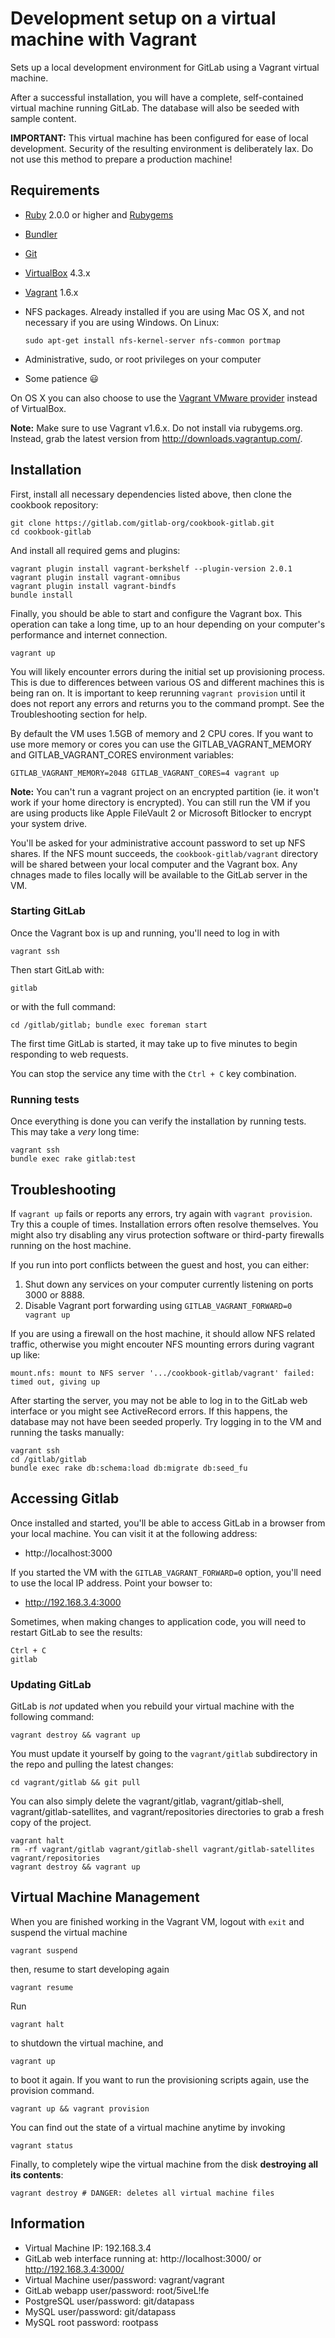 Development setup on a virtual machine with Vagrant
===============================

Sets up a local development environment for GitLab using a Vagrant virtual machine.

After a successful installation, you will have a complete, self-contained virtual machine running GitLab. The database will also be seeded with sample content.

**IMPORTANT:** This virtual machine has been configured for ease of local development. Security of the resulting environment is deliberately lax. Do not use this method to prepare a production machine!

Requirements
------------

* [Ruby](https://www.ruby-lang.org/en/) 2.0.0 or higher and [Rubygems](http://rubygems.org/)
* [Bundler](http://bundler.io)
* [Git](http://git-scm.com)
* [VirtualBox](https://www.virtualbox.org) 4.3.x
* [Vagrant](http://vagrantup.com) 1.6.x
* NFS packages. Already installed if you are using Mac OS X, and not necessary if you are using Windows. On Linux:

    ```
    sudo apt-get install nfs-kernel-server nfs-common portmap
    ```

* Administrative, sudo, or root privileges on your computer
* Some patience :smiley:

On OS X you can also choose to use the [Vagrant VMware provider](http://docs.vagrantup.com/v2/vmware/) instead of VirtualBox.

**Note:** Make sure to use Vagrant v1.6.x. Do not install via rubygems.org. Instead, grab the latest version from http://downloads.vagrantup.com/.

Installation
------------

First, install all necessary dependencies listed above, then clone the cookbook repository:

    git clone https://gitlab.com/gitlab-org/cookbook-gitlab.git
    cd cookbook-gitlab

And install all required gems and plugins:

    vagrant plugin install vagrant-berkshelf --plugin-version 2.0.1
    vagrant plugin install vagrant-omnibus
    vagrant plugin install vagrant-bindfs
    bundle install

Finally, you should be able to start and configure the Vagrant box. This operation can take a long time, up to an hour depending on your computer's performance and internet connection.

    vagrant up

You will likely encounter errors during the initial set up provisioning process. This is due to differences between various OS and different machines this is being ran on. It is important to keep rerunning `vagrant provision` until it does not report any errors and returns you to the command prompt. See the Troubleshooting section for help.

By default the VM uses 1.5GB of memory and 2 CPU cores. If you want to use more memory or cores you can use the GITLAB_VAGRANT_MEMORY and GITLAB_VAGRANT_CORES environment variables:

    GITLAB_VAGRANT_MEMORY=2048 GITLAB_VAGRANT_CORES=4 vagrant up

**Note:**
You can't run a vagrant project on an encrypted partition (ie. it won't work if your home directory is encrypted). You can still run the VM if you are using products like Apple FileVault 2 or Microsoft Bitlocker to encrypt your system drive.

You'll be asked for your administrative account password to set up NFS shares. If the NFS mount succeeds, the `cookbook-gitlab/vagrant` directory will be shared between your local computer and the Vagrant box. Any chnages made to files locally will be available to the GitLab server in the VM.

### Starting GitLab ###

Once the Vagrant box is up and running, you'll need to log in with

    vagrant ssh

Then start GitLab with:

    gitlab

or with the full command:

    cd /gitlab/gitlab; bundle exec foreman start

The first time GitLab is started, it may take up to five minutes to begin responding to web requests.

You can stop the service any time with the `Ctrl + C` key combination.

### Running tests ###

Once everything is done you can verify the installation by running tests. This may take a _very_ long time:

    vagrant ssh
    bundle exec rake gitlab:test

Troubleshooting
---------------

If `vagrant up` fails or reports any errors, try again with `vagrant provision`. Try this a couple of times. Installation errors often resolve themselves. You might also try disabling any virus protection software or third-party firewalls running on the host machine.

If you run into port conflicts between the guest and host, you can either:

  1. Shut down any services on your computer currently listening on ports 3000 or 8888.
  2. Disable Vagrant port forwarding using `GITLAB_VAGRANT_FORWARD=0 vagrant up`

If you are using a firewall on the host machine, it should allow NFS related traffic, otherwise you might encouter NFS mounting errors during vagrant up like:

    mount.nfs: mount to NFS server '.../cookbook-gitlab/vagrant' failed: timed out, giving up

After starting the server, you may not be able to log in to the GitLab web interface or you might see ActiveRecord errors. If this happens, the database may not have been seeded properly. Try logging in to the VM and running the tasks manually:

    vagrant ssh
    cd /gitlab/gitlab
    bundle exec rake db:schema:load db:migrate db:seed_fu

Accessing Gitlab
----------------

Once installed and started, you'll be able to access GitLab in a browser from your local machine. You can visit it at the following address:

  * http://localhost:3000

If you started the VM with the `GITLAB_VAGRANT_FORWARD=0` option, you'll need to use the local IP address. Point your bowser to:

  * http://192.168.3.4:3000

Sometimes, when making changes to application code, you will need to restart GitLab to see the results:

    Ctrl + C
    gitlab

### Updating GitLab ###

GitLab is _not_ updated when you rebuild your virtual machine with the following command:

    vagrant destroy && vagrant up

You must update it yourself by going to the `vagrant/gitlab` subdirectory in the repo and pulling the latest changes:

    cd vagrant/gitlab && git pull

You can also simply delete the vagrant/gitlab, vagrant/gitlab-shell, vagrant/gitlab-satellites, and vagrant/repositories directories to grab a fresh copy of the project.

    vagrant halt
    rm -rf vagrant/gitlab vagrant/gitlab-shell vagrant/gitlab-satellites vagrant/repositories
    vagrant destroy && vagrant up

Virtual Machine Management
--------------------------

When you are finished working in the Vagrant VM, logout with `exit` and suspend the virtual machine

    vagrant suspend

then, resume to start developing again

    vagrant resume

Run

    vagrant halt

to shutdown the virtual machine, and

    vagrant up

to boot it again. If you want to run the provisioning scripts again, use the provision command.

    vagrant up && vagrant provision

You can find out the state of a virtual machine anytime by invoking

    vagrant status

Finally, to completely wipe the virtual machine from the disk **destroying all its contents**:

    vagrant destroy # DANGER: deletes all virtual machine files

Information
-----------

* Virtual Machine IP: 192.168.3.4
* GitLab web interface running at: http://localhost:3000/ or http://192.168.3.4:3000/
* Virtual Machine user/password: vagrant/vagrant
* GitLab webapp user/password: root/5iveL!fe
* PostgreSQL user/password: git/datapass
* MySQL user/password: git/datapass
* MySQL root password: rootpass
